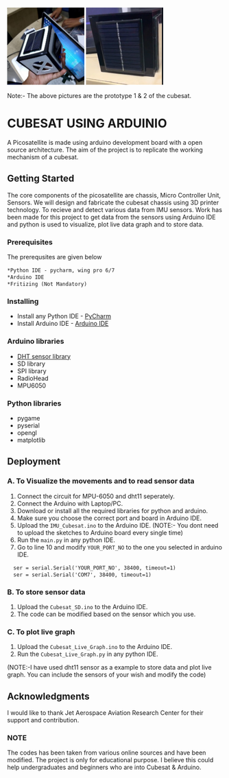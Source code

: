 <img src="images/prototype1.jpg" width="180" height ="180">  <img src="images/cub.png" width="180" height ="180"> 

Note:- The above pictures are the prototype 1 & 2 of the cubesat.

# CUBESAT USING ARDUINIO 

A Picosatellite is made using arduino development board with a open source architecture. The aim of the project is to replicate the working mechanism of a cubesat. 

## Getting Started

The core components of the picosatellite are  chassis, Micro Controller Unit, Sensors. We will design and fabricate the cubesat chassis using 3D printer technology. To recieve and detect various data from IMU sensors. Work has been made for this project to get data from the sensors using Arduino IDE and python is used to visualize, plot live data graph and to store data.

### Prerequisites

The prerequsites are given below
```
*Python IDE - pycharm, wing pro 6/7
*Arduino IDE 
*Fritizing (Not Mandatory)
```
### Installing

* Install any Python IDE - [PyCharm](https://www.jetbrains.com/pycharm/) 
* Install Arduino IDE - [Arduino IDE](https://www.arduino.cc/en/main/software)

### Arduino libraries 

* [DHT sensor library]( https://github.com/adafruit/DHT-sensor-library)
* SD library
* SPI library
* RadioHead
* MPU6050

### Python libraries 

 * pygame
 * pyserial
 * opengl
 * matplotlib
 
 ## Deployment 
 ### A. To Visualize the movements  and to read sensor data 
  1. Connect the circuit for MPU-6050 and dht11 seperately.
  2. Connect the Arduino with Laptop/PC.
  3. Download or install all the required libraries for python and arduino.
  4. Make sure you choose the correct port and board in Arduino IDE.
  5. Upload the ``IMU_Cubesat.ino`` to the Arduino IDE.
  (NOTE:- You dont need to upload the sketches to Arduino board every single time)
  6. Run the ``main.py`` in any python IDE.
  7. Go to line 10 and modify ``YOUR_PORT_NO`` to the one you selected in arduino IDE.
  
```
  ser = serial.Serial('YOUR_PORT_NO', 38400, timeout=1)
  ser = serial.Serial('COM7', 38400, timeout=1)
 ```
 ### B. To store sensor data 
   1. Upload the ``Cubesat_SD.ino`` to the Arduino IDE.
   2. The code can be modified based on the sensor which you use.
   
 ### C. To plot live graph 
   1. Upload the ``Cubesat_Live_Graph.ino`` to the Arduino IDE.
   2. Run the ``Cubesat_Live_Graph.py`` in any python IDE.

(NOTE:-I have used dht11 sensor as a example to store data and plot live graph. You can include the sensors of your wish and modify the code)

## Acknowledgments

I would like to thank Jet Aerospace Aviation Research Center for their support and contribution.

### NOTE
The codes has been taken from various online sources and have been modified. The project is only for educational purpose. I believe this could help undergraduates and beginners who are into Cubesat & Arduino.


 
 
